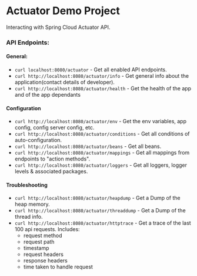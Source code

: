 # Actuator Demo Project
Interacting with Spring Cloud Actuator API.

### API Endpoints:
#### General:
* `curl localhost:8080/actuator` - Get all enabled API endpoints.
* `curl http://localhost:8080/actuator/info` - Get general info about the application(contact details of developer).
* `curl http://localhost:8080/actuator/health` - Get the health of the app and of the app dependants

#### Configuration
* `curl http://localhost:8080/actuator/env` - Get the env variables, app config, config server config, etc.
* `curl http://localhost:8080/actuator/conditions` - Get all conditions of auto-configuration.
* `curl http://localhost:8080/actuator/beans` - Get all beans.
* `curl http://localhost:8080/actuator/mappings` - Get all mappings from endpoints to "action methods". 
* `curl http://localhost:8080/actuator/loggers` - Get all loggers, logger levels & associated packages.

#### Troubleshooting
* `curl http://localhost:8080/actuator/heapdump` - Get a Dump of the heap memory.
* `curl http://localhost:8080/actuator/threaddump` - Get a Dump of the thread info.
* `curl http://localhost:8080/actuator/httptrace` - Get a trace of the last 100 api requests. Includes:
  - request method
  - request path
  - timestamp
  - request headers
  - response headers
  - time taken to handle request